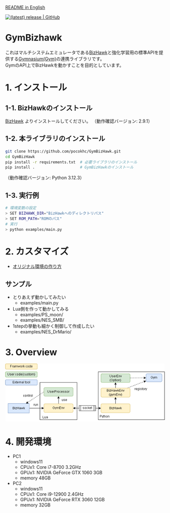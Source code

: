 [README in English](README-en.md)

[![(latest) release | GitHub](https://img.shields.io/github/release/pocokhc/GymBizHawk.svg?logo=github&style=popout)](https://github.com/pocokhc/GymBizHawk/releases/latest)

# GymBizhawk

これはマルチシステムエミュレータである[BizHawk](https://github.com/TASEmulators/BizHawk)と強化学習用の標準APIを提供する[Gymnasium(Gym)](https://github.com/Farama-Foundation/Gymnasium/tree/main)の連携ライブラリです。  
GymのAPI上でBizHawkを動かすことを目的としています。

# 1. インストール
## 1-1. BizHawkのインストール

[BizHawk](https://github.com/TASEmulators/BizHawk) よりインストールしてください。
（動作確認バージョン: 2.9.1）

## 1-2. 本ライブラリのインストール

``` bash
git clone https://github.com/pocokhc/GymBizHawk.git
cd GymBizHawk
pip install -r requirements.txt  # 必要ライブラリのインストール
pip install .                    # GymBizHawkのインストール
```

（動作確認バージョン: Python 3.12.3）

## 1-3. 実行例

``` bash
# 環境変数の設定
> SET BIZHAWK_DIR="BizHawkへのディレクトリパス"
> SET ROM_PATH="ROMのパス"
# 実行
> python examples/main.py
```

# 2. カスタマイズ

+ [オリジナル環境の作り方](https://pocokhc.github.io/GymBizHawk/pages/custom.html)

## サンプル

+ とりあえず動かしてみたい
    + examples/main.py
+ Lua側を作って動かしてみる
    + examples/PS_moon/
    + examples/NES_SMB/
+ 1stepの挙動も細かく制御して作成したい
    + examples/NES_DrMario/


# 3. Overview

![](diagrams/overview.drawio.png)


# 4. 開発環境

+ PC1
  + windows11
  + CPUx1: Core i7-8700 3.2GHz
  + GPUx1: NVIDIA GeForce GTX 1060 3GB
  + memory 48GB
+ PC2
  + windows11
  + CPUx1: Core i9-12900 2.4GHz
  + GPUx1: NVIDIA GeForce RTX 3060 12GB
  + memory 32GB
